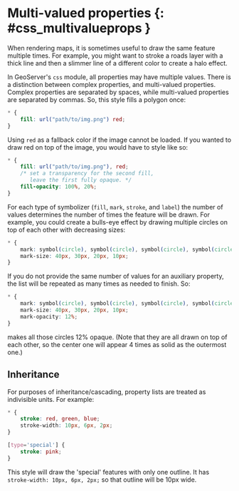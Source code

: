 # Multi-valued properties {: #css_multivalueprops }

When rendering maps, it is sometimes useful to draw the same feature multiple times. For example, you might want to stroke a roads layer with a thick line and then a slimmer line of a different color to create a halo effect.

In GeoServer's `css` module, all properties may have multiple values. There is a distinction between complex properties, and multi-valued properties. Complex properties are separated by spaces, while multi-valued properties are separated by commas. So, this style fills a polygon once:

``` css
* {
    fill: url("path/to/img.png") red;
}
```

Using `red` as a fallback color if the image cannot be loaded. If you wanted to draw red on top of the image, you would have to style like so:

``` css
* {
    fill: url("path/to/img.png"), red;
    /* set a transparency for the second fill,
       leave the first fully opaque. */
    fill-opacity: 100%, 20%;
}
```

For each type of symbolizer (`fill`, `mark`, `stroke`, and `label`) the number of values determines the number of times the feature will be drawn. For example, you could create a bulls-eye effect by drawing multiple circles on top of each other with decreasing sizes:

``` css
* {
    mark: symbol(circle), symbol(circle), symbol(circle), symbol(circle);
    mark-size: 40px, 30px, 20px, 10px;
}
```

If you do not provide the same number of values for an auxiliary property, the list will be repeated as many times as needed to finish. So:

``` css
* {
    mark: symbol(circle), symbol(circle), symbol(circle), symbol(circle);
    mark-size: 40px, 30px, 20px, 10px;
    mark-opacity: 12%;
}
```

makes all those circles 12% opaque. (Note that they are all drawn on top of each other, so the center one will appear 4 times as solid as the outermost one.)

## Inheritance

For purposes of inheritance/cascading, property lists are treated as indivisible units. For example:

``` css
* {
    stroke: red, green, blue;
    stroke-width: 10px, 6px, 2px;
}

[type='special'] {
    stroke: pink;
}
```

This style will draw the 'special' features with only one outline. It has `stroke-width: 10px, 6px, 2px;` so that outline will be 10px wide.
